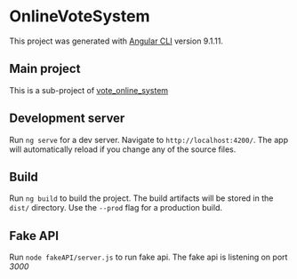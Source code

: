 # OnlineVoteSystem

This project was generated with [Angular CLI](https://github.com/angular/angular-cli) version 9.1.11.

## Main project

This is a sub-project of [vote_online_system](https://github.com/ArturBa/online_vote_system)

## Development server

Run `ng serve` for a dev server. Navigate to `http://localhost:4200/`. The app will automatically reload if you change any of the source files.

## Build

Run `ng build` to build the project. The build artifacts will be stored in the `dist/` directory. Use the `--prod` flag for a production build.

## Fake API

Run `node fakeAPI/server.js` to run fake api. The fake api is listening on port _3000_
